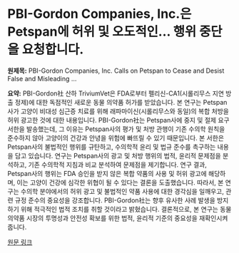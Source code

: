 # PBI-Gordon Companies, Inc.은 Petspan에 허위 및 오도적인… 행위 중단을 요청합니다.

**원제목:** PBI-Gordon Companies, Inc. Calls on Petspan to Cease and Desist False and Misleading ...

**요약:** PBI-Gordon社 산하 TriviumVet은 FDA로부터 펠리신-CA1(시롤리무스 지연 방출 정제)에 대한 독점적인 새로운 동물 의약품 허가를 받았습니다.  본 연구는 Petspan사가 고양이 비대성 심근증 치료를 위해 래파마이신(시롤리무스와 동일)의 복합 처방을 허위 광고한 것에 대한 내용입니다. PBI-Gordon社는 Petspan사에 중지 및 절제 요구 서한을 발송했는데, 그 이유는 Petspan사의 평가 및 처방 관행이 기존 수의학 원칙을 준수하지 않아 고양이의 건강과 안녕을 위험에 빠뜨릴 수 있기 때문입니다. 본 서한은 Petspan사의 불법적인 행위를 규탄하고,  수의학적 윤리 및 법규 준수를 촉구하는 내용을 담고 있습니다.  연구는 Petspan사의 광고 및 처방 행위의 법적, 윤리적 문제점을 분석하고,  기존 수의학적 지침과 비교 분석하여 문제점을 제기합니다.  연구 결과, Petspan사의 행위는 FDA 승인을 받지 않은 복합 약품의 사용 및 허위 광고에 해당하며, 이는 고양이 건강에 심각한 위협이 될 수 있다는 결론을 도출했습니다. 따라서,  본 연구는 수의학 분야에서의 허위 광고 및 불법적인 약품 사용에 대한 경각심을 일깨우고, 관련 규정 준수의 중요성을 강조합니다.  PBI-Gordon社는 향후 유사한 사례 발생을 방지하기 위해 적극적인 법적 조치를 취할 것이라고 밝혔습니다.  결론적으로,  본 연구는 동물 의약품 시장의 투명성과 안전성 확보를 위한 법적, 윤리적 기준의 중요성을 재확인시켜줍니다.

[원문 링크](https://www.bakersfield.com/ap/news/pbi-gordon-companies-inc-calls-on-petspan-to-cease-and-desist-false-and-misleading-advertisement/article_ed274f29-659d-5b52-b5ff-f060a259202a.html)

